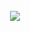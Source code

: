 
<br/>  

<div align="center"><img src="https://github-readme-stats.vercel.app/api?username=olopez94&show_icons=true&count_private=true&hide_border=true" align="center" /></div>
<br />
